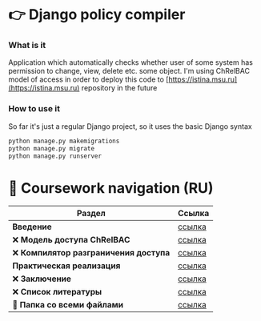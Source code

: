 
# 👉 Django policy compiler

### What is it

Application which automatically checks whether user of some system has permission to change, view, delete etc. some object. I'm using ChRelBAC model of access in order to deploy this code to [https://istina.msu.ru](https://istina.msu.ru) repository in the future

### How to use it

So far it's just a regular Django project, so it uses the basic Django syntax

```bash
python manage.py makemigrations
python manage.py migrate
python manage.py runserver
```

# 🎯 Coursework navigation (RU)

Раздел | Ссылка
------------- | -------------
**Введение**  | [ссылка](coursework_text/1_introduction.md)
❌ **Модель доступа ChRelBAC**  | [ссылка](coursework_text/2_model.md)
❌ **Компилятор разграничения доступа**  | [ссылка](coursework_text/3_compiler_theory.md)
**Практическая реализация** | [ссылка](coursework_text/4_compiler_practice.md)
❌ **Заключение** | [ссылка](coursework_text/5_conclusion.md)
❌ **Список литературы** | [ссылка](coursework_text/6_literature.md)
📁 **Папка со всеми файлами** | [ссылка](coursework_text)
